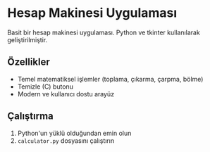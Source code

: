 # Hesap Makinesi Uygulaması

Basit bir hesap makinesi uygulaması. Python ve tkinter kullanılarak geliştirilmiştir.

## Özellikler
- Temel matematiksel işlemler (toplama, çıkarma, çarpma, bölme)
- Temizle (C) butonu
- Modern ve kullanıcı dostu arayüz

## Çalıştırma
1. Python'un yüklü olduğundan emin olun
2. `calculator.py` dosyasını çalıştırın
